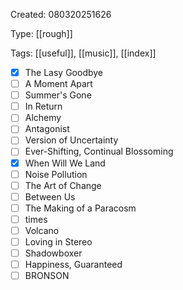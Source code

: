 Created: 080320251626

Type: [[rough]]

Tags: [[useful]], [[music]], [[index]]

 - [x] The Lasy Goodbye
- [ ] A Moment Apart
 - [ ] Summer's Gone
 - [ ] In Return
 - [ ] Alchemy
 - [ ] Antagonist
 - [ ] Version of Uncertainty
 - [ ] Ever-Shifting, Continual Blossoming
 - [x] When Will We Land
 - [ ] Noise Pollution
 - [ ] The Art of Change
- [ ] Between Us
- [ ] The Making of a Paracosm
- [ ] times
- [ ] Volcano
- [ ] Loving in Stereo
- [ ] Shadowboxer
- [ ] Happiness, Guaranteed
- [ ] BRONSON
